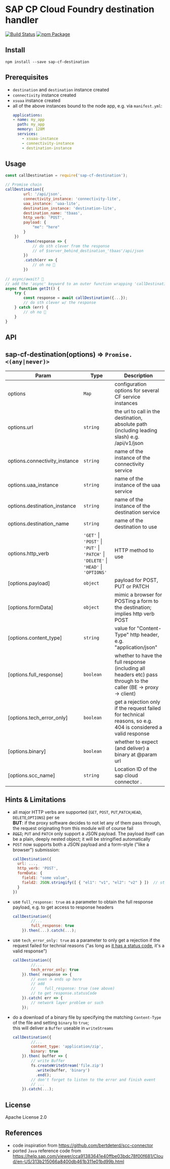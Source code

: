 # SAP CP Cloud Foundry destination handler
[![Build Status](https://travis-ci.com/vobu/sap-cf-destination.svg?branch=master)](https://travis-ci.com/vobu/sap-cf-destination) 
[![npm Package](https://img.shields.io/npm/v/sap-cf-destination.svg)](https://www.npmjs.com/package/scp-cf-destination)

## Install
~~~
npm install --save sap-cf-destination
~~~

## Prerequisites
- `destination` and `destination` instance created
- `connectivity` instance created
- `xsuaa` instance created
- all of the above instances bound to the node app, e.g. via `manifest.yml`:
  ~~~ yaml
  applications:
  - name: my_app
    path: my_app
    memory: 128M
    services:
      - xsuaa-instance
      - connectivity-instance
      - destination-instance
  ~~~  

## Usage
~~~ javascript
const callDestination = require('sap-cf-destination');

// Promise chain
callDestination({
        url: '/api/json',
        connectivity_instance: 'connectivity-lite',
        uaa_instance: 'uaa-lite',
        destination_instance: 'destination-lite',
        destination_name: 'tbaas',
        http_verb: 'POST',
        payload: {
            "me": "here"
        }
    })
        .then(response => {
            // do sth clever from the response
            // of $server_behind_destination_'tbaas'/api/json
        })
        .catch(err => {
            // oh no 💩
        })
        
// async/await? 👏
// add the 'async' keyword to an outer function wrapping 'callDestination'
async function getIt() {
    try {
        const response = await callDestination({...});
        // do sth clever w/ the response
    } catch (err) {
        // oh no 💩
    }
}
~~~

## API
## sap-cf-destination(options) ⇒ <code>Promise.&lt;(any\|never)&gt;</code>

| Param | Type | Description |
| --- | --- | --- |
| options | <code>Map</code> | configuration options for several CF service instances |
| options.url | <code>string</code> | the url to call in the destination, absolute path (including leading slash)                              e.g. /api/v1/json |
| options.connectivity_instance | <code>string</code> | name of the instance of the connectivity service |
| options.uaa_instance | <code>string</code> | name of the instance of the uaa service |
| options.destination_instance | <code>string</code> | name of the instance of the destination service |
| options.destination_name | <code>string</code> | name of the destination to use |
| options.http_verb | <code>&#x27;GET&#x27;</code> \| <code>&#x27;POST&#x27;</code> \| <code>&#x27;PUT&#x27;</code> \| <code>&#x27;PATCH&#x27;</code> \| <code>&#x27;DELETE&#x27;</code> \| <code>&#x27;HEAD&#x27;</code> \| <code>&#x27;OPTIONS&#x27;</code> | HTTP method to use |
| [options.payload] | <code>object</code> | payload for POST, PUT or PATCH |
| [options.formData] | <code>object</code> | mimic a browser for POSTing a form to the destination; implies http verb POST |
| [options.content_type] | <code>string</code> | value for "Content-Type" http header, e.g. "application/json" |
| [options.full_response] | <code>boolean</code> | whether to have the full response (including all headers etc)                                          pass through to the caller (BE -> proxy -> client) |
| [options.tech_error_only] | <code>boolean</code> | get a rejection only if the request failed for technical reasons,                                          so e.g. 404 is considered a valid response |
| [options.binary] | <code>boolean</code> | whether to expect (and deliver) a binary at @param url |
| [options.scc_name] | <code>string</code> | Location ID of the sap cloud connector .  |



## Hints & Limitations
- all major HTTP verbs are supported (`GET`, `POST`, `PUT`,`PATCH`,`HEAD`, `DELETE`,`OPTIONS`) per se  
  **BUT**: if the proxy software decides to not let any of them pass through, the request originating from this module will of course fail
- ~~`POST`,~~ `PUT` and `PATCH` only support a JSON payload.
  The payload itself can be a plain, deeply nested object; it will be stringified automatically
- `POST` now supports both a JSON payload and a form-style ("like a browser") submission:
  ~~~js
  callDestination({
    url: ...,
    http_verb: 'POST',
    formData: {
      field1: "some value",
      field2: JSON.stringify([ { "el1": "v1", "el2": "v2" } ])  // stringify deep nested objects and array structures
    }
  })
  ~~~   
- use `full_response: true` as a parameter to obtain the full response payload, e.g. to get access to response headers  
  ~~~js
  callDestination({
          //...
          full_response: true
      }).then(...).catch(...);
  ~~~
- use `tech_error_only: true` as a parameter to only get a rejection if the request failed for technial reasons ("as long as [it has a status code](https://developer.mozilla.org/en-US/docs/Web/HTTP/Status/418), it's a valid response")  
  ~~~js
  callDestination({
          //...
          tech_error_only: true
      }).then( response => {
          // even ☕️ ends up here
          // add
          //    full_response: true (see above)
          // to get response.statusCode
      }).catch( err => {
          // network layer problem or such
      });
  ~~~
- do a download of a binary file by specifying the matching `Content-Type` of the file and setting `binary` to `true`;   
  this will deliver a `Buffer` useable in `writeStreams`
  ~~~js
  callDestination({
          //...
          content_type: 'application/zip',
          binary: true
      }).then( buffer => {
          // write Buffer
          fs.createWriteStream('file.zip')
            .write(buffer, 'binary')
            .end();
          // don't forget to listen to the error and finish event
          // ...
      }).catch(...);
   ~~~


## License
Apache License 2.0

## References
- code inspiration from https://github.com/bertdeterd/scc-connector
- ported `Java` reference code from https://help.sap.com/viewer/cca91383641e40ffbe03bdc78f00f681/Cloud/en-US/313b215066a8400db461b311e01bd99b.html
